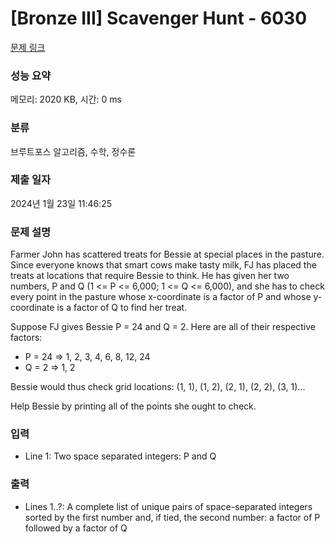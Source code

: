 # [Bronze III] Scavenger Hunt - 6030 

[문제 링크](https://www.acmicpc.net/problem/6030) 

### 성능 요약

메모리: 2020 KB, 시간: 0 ms

### 분류

브루트포스 알고리즘, 수학, 정수론

### 제출 일자

2024년 1월 23일 11:46:25

### 문제 설명

<p>Farmer John has scattered treats for Bessie at special places in the pasture.  Since everyone knows that smart cows make tasty milk, FJ has placed the treats at locations that require Bessie to think. He has given her two numbers, P and Q (1 <= P <= 6,000; 1 <= Q <= 6,000), and she has to check every point in the pasture whose x-coordinate is a factor of P and whose y-coordinate is a factor of Q to find her treat.</p>

<p>Suppose FJ gives Bessie P = 24 and Q = 2. Here are all of their respective factors:</p>

<ul>
	<li>P = 24 => 1, 2, 3, 4, 6, 8, 12, 24</li>
	<li>Q = 2 => 1, 2</li>
</ul>

<p>Bessie would thus check grid locations: (1, 1), (1, 2), (2, 1), (2, 2), (3, 1)...</p>

<p>Help Bessie by printing all of the points she ought to check.</p>

### 입력 

 <ul>
	<li>Line 1: Two space separated integers: P and Q</li>
</ul>

<p> </p>

### 출력 

 <ul>
	<li>Lines 1..?: A complete list of unique pairs of space-separated integers sorted by the first number and, if tied, the second number: a factor of P followed by a factor of Q</li>
</ul>

<p> </p>

